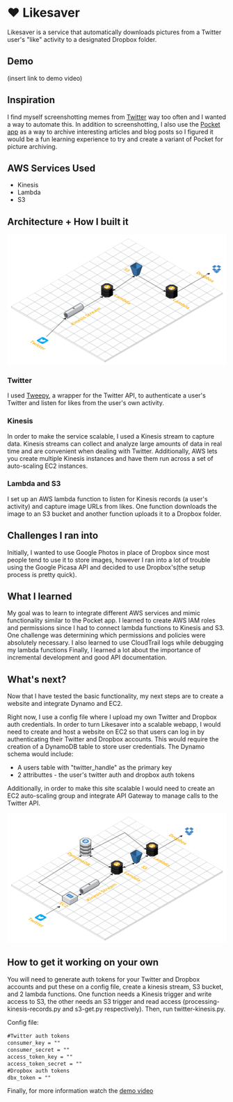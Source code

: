 # :heart: Likesaver 
Likesaver is a service that automatically downloads pictures from a Twitter user's "like" activity to a designated Dropbox folder. 

## Demo
(insert link to demo video)

## Inspiration
I find myself screenshotting memes from [Twitter](https://twitter.com/ "Twitter's Homepage") way too often and I wanted a way to automate this. In addition to screenshotting, I also use the [Pocket app](https://getpocket.com/ "Pocket's Homepage") as a way to archive interesting articles and blog posts so I figured it would be a fun learning experience to try and create a variant of Pocket for picture archiving. 


## AWS Services Used
- Kinesis
- Lambda
- S3


## Architecture + How I built it
![Architecture Diagram](current_architecture.png)

### Twitter
I used [Tweepy](http://docs.tweepy.org/en/v3.5.0/getting_started.html), a wrapper for the Twitter API, to authenticate a user's Twitter and listen for likes from the user's own activity.

### Kinesis
In order to make the service scalable, I used a Kinesis stream to capture data. Kinesis streams can collect and analyze large amounts of data in real time and are convenient when dealing with Twitter. Additionally, AWS lets you create multiple Kinesis instances and have them run across a set of auto-scaling EC2 instances. 


### Lambda and S3
I set up an AWS lambda function to listen for Kinesis records (a user's activity) and capture image URLs from likes. One function downloads the image to an S3 bucket and another function uploads it to a Dropbox folder.


## Challenges I ran into
Initially, I wanted to use Google Photos in place of Dropbox since most people tend to use it to store images, however I ran into a lot of trouble using the Google Picasa API and decided to use Dropbox's(the setup process is pretty quick). 


## What I learned
My goal was to learn to integrate different AWS services and mimic functionality similar to the Pocket app. I learned to create AWS IAM roles and permissions since I had to connect lambda functions to Kinesis and S3. One challenge was determining which permissions and policies were absolutely necessary. I also learned to use CloudTrail logs while debugging my lambda functions
Finally, I learned a lot about the importance of incremental development and good API documentation. 

## What's next?
Now that I have tested the basic functionality, my next steps are to create a website and integrate Dynamo and EC2.

Right now, I use a config file where I upload my own Twitter and Dropbox auth credentials. In order to turn Likesaver into a scalable webapp, I would need to create and host a website on EC2 so that users can log in by authenticating their Twitter and Dropbox accounts. This would require the creation of a DynamoDB table to store user credentials. 
The Dynamo schema would include:
- A users table with "twitter_handle" as the primary key
- 2 attributtes - the user's twitter auth and dropbox auth tokens

Additionally, in order to make this site scalable I would need to create an EC2 auto-scaling group and integrate API Gateway to manage calls to the Twitter API.

![Desired Architecture Diagram](final_architecture.png)


## How to get it working on your own

You will need to generate auth tokens for your Twitter and Dropbox accounts and put these on a config file, create a kinesis stream, S3 bucket, and 2 lambda functions. One function needs a Kinesis trigger and write access to S3, the other needs an S3 trigger and read access (processing-kinesis-records.py and s3-get.py respectively). Then, run twitter-kinesis.py.

Config file:
~~~
#Twitter auth tokens
consumer_key = ""
consumer_secret = ""
access_token_key = ""
access_token_secret = ""
#Dropbox auth tokens
dbx_token = ""
~~~

Finally, for more information watch the [demo video](https://twitter.com/)





